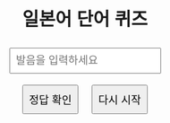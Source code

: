 <html lang="ko">
<head>
  <meta charset="UTF-8" />
  <meta name="viewport" content="width=device-width, initial-scale=1.0"/>
  <title>일본어 단어 퀴즈</title>
  <style>
    body {
      font-family: Arial, sans-serif;
      text-align: center;
      padding: 40px;
    }
    h1 {
      font-size: 2rem;
    }
    .word {
      font-size: 2rem;
      margin: 20px;
    }
    input, button {
      font-size: 1.2rem;
      padding: 10px;
      margin: 10px;
    }
    .result {
      font-size: 1.2rem;
      margin-top: 20px;
    }
    .question-number {
      font-size: 1rem;
      margin-top: 10px;
    }
  </style>
</head>
<body>
  <h1>일본어 단어 퀴즈</h1>
  <div class="question-number" id="questionNumber"></div>
  <div class="word" id="question"></div>
  <input type="text" id="answer" placeholder="발음을 입력하세요" />
  <div>
    <button onclick="checkAnswer()">정답 확인</button>
    <button onclick="restartQuiz()">다시 시작</button>
  </div>
  <div class="result" id="result"></div>

  <script>
    const wordList = {
      "별 (ほし)": "호시",
      "계절 (きせつ)": "키세츠",
      "가격, 값 (かかく)": "카카쿠",
      "소개 (しょうかい)": "쇼-카이",
      "형제 (きょうだい)": "쿄-다이",
      "싸움 (けんか)": "켄카",
      "약속 (やくそく)": "야쿠소쿠",
      "설명 (せつめい)": "세츠메이",
      "경찰 (けいさつ)": "케-사츠",
      "산책 (さんぽ)": "삼포",
      "영어 (えいご)": "에-고",
      "외국 (がいこく)": "가이코쿠",
      "관광 (かんこう)": "칸코-",
      "지금 (いま)": "이마",
      "걱정 (しんぱい)": "심빠이",
      "꿈 (ゆめ)": "유메",
      "생활 (せいかつ)": "세-카츠",
      "구름 (くも)": "쿠모",
      "예정 (よてい)": "요테이",
      "최근 (さいきん)": "사이킨",
      "말, 언어 (ことば)": "코토바",
      "경험 (けいけん)": "케-켄",
      "진심 (ほんしん)": "혼신",
      "진심 (ほんき)": "혼키",
      "최후 (さいご)": "사이고",
      "모자 (ぼうし)": "보-시",
      "정말 (ほんとう)": "혼토-",
      "편리 (べんり)": "벤리",
      "잊은 물건 (わすれもの)": "와스레모노",
      "관계 (かんけい)": "칸케이",
      "경제 (けいざい)": "케-자이",
      "정치 (せいじ)": "세-지",
      "국제 (こくさい)": "코쿠사이",
      "간단 (かんたん)": "칸탄",
      "옛날 (むかし)": "무카시",
      "소설 (しょうせつ)": "쇼-세츠",
      "방해 (じゃま)": "쟈마",
      "경치 (けしき)": "케시키",
      "실내 (しつない)": "시츠나이",
      "선배 (せんぱい)": "선빠이",
      "전국 (ぜんこく)": "젠코쿠",
      "청소 (そうじ)": "소-지",
      "준비 (じゅんび)": "쥼비",
      "용의 (ようい)": "요-이",
      "상담 (そうだん)": "소-단",
      "힘 (ちから)": "치카라",
      "주소 (じゅうしょ)": "쥬-쇼",
      "아내 (つま)": "츠마",
      "운동 (うんどう)": "운도-",
      "끝 (おわり)": "오와리",
      "공기 (くうき)": "쿠-키"
    };

    const koreanWords = Object.keys(wordList);
    let currentIndex = 0;
    let correctCount = 0;
    let isAnswered = false;

    function showQuestion() {
      if (currentIndex < koreanWords.length) {
        document.getElementById('question').textContent = koreanWords[currentIndex];
        document.getElementById('questionNumber').textContent = `${currentIndex + 1} / ${koreanWords.length}`;
        document.getElementById('answer').value = "";
        document.getElementById('result').textContent = "";
        isAnswered = false;
      } else {
        showResult();
      }
    }

    function checkAnswer() {
      if (isAnswered) return;
      const userAnswer = document.getElementById('answer').value.trim();
      const correctAnswer = wordList[koreanWords[currentIndex]];
      const resultDiv = document.getElementById('result');
      if (userAnswer === correctAnswer) {
        resultDiv.textContent = "정답입니다!";
        resultDiv.style.color = "blue";
        correctCount++;
      } else {
        resultDiv.textContent = `틀렸습니다. 정답은 '${correctAnswer}'입니다.`;
        resultDiv.style.color = "red";
      }
      isAnswered = true;
      setTimeout(() => {
        currentIndex++;
        showQuestion();
      }, 2000);
    }

    function restartQuiz() {
      currentIndex = 0;
      correctCount = 0;
      showQuestion();
    }

    function showResult() {
      alert(`퀴즈 종료!\n맞춘 개수: ${correctCount} / ${koreanWords.length}\n점수: ${correctCount}점`);
      restartQuiz();
    }

    showQuestion();
  </script>
</body>
</html>
